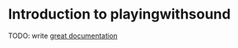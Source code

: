 # Introduction to playingwithsound

TODO: write [great documentation](http://jacobian.org/writing/great-documentation/what-to-write/)
